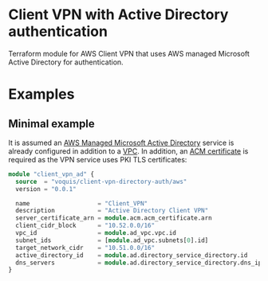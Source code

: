 # Client VPN with Active Directory authentication
Terraform module for AWS Client VPN that uses AWS managed Microsoft Active Directory for authentication.

# Examples
## Minimal example
It is assumed an [AWS Managed Microsoft Active Directory](https://registry.terraform.io/modules/voquis/directory-service-with-logging/aws/latest) service is already configured in addition to a [VPC](https://registry.terraform.io/modules/voquis/vpc-subnets-internet/aws/latest).  In addition, an [ACM certificate](https://registry.terraform.io/modules/voquis/acm-dns-validation/aws/latest) is required as the VPN service uses PKI TLS certificates:
```terraform
module "client_vpn_ad" {
  source  = "voquis/client-vpn-directory-auth/aws"
  version = "0.0.1"

  name                   = "Client_VPN"
  description            = "Active Directory Client VPN"
  server_certificate_arn = module.acm.acm_certificate.arn
  client_cidr_block      = "10.52.0.0/16"
  vpc_id                 = module.ad_vpc.vpc.id
  subnet_ids             = [module.ad_vpc.subnets[0].id]
  target_network_cidr    = "10.51.0.0/16"
  active_directory_id    = module.ad.directory_service_directory.id
  dns_servers            = module.ad.directory_service_directory.dns_ip_addresses
}
```
